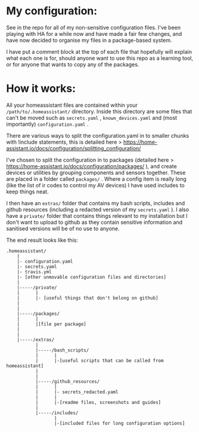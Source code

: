 # My configuration:

See in the repo for all of my non-sensitive configuration files.  I've been playing with HA for a while now and have made a fair few changes, and have now decided to organise my files in a package-based system.

I have put a comment block at the top of each file that hopefully will explain what each one is for, should anyone want to use this repo as a learning tool, or for anyone that wants to copy any of the packages.

# How it works:

All your homeassistant files are contained within your `/path/to/.homeassistant/` directory.  Inside this directory are some files that can't be moved such as `secrets.yaml` , `known_devices.yaml` and (most importantly) `configuration.yaml` .

There are various ways to split the configuration.yaml in to smaller chunks with !include statements, this is detailed here > https://home-assistant.io/docs/configuration/splitting_configuration/

I've chosen to split the configuration in to packages (detailed here > https://home-assistant.io/docs/configuration/packages/ ), and create devices or utilities by grouping components and sensors together.  These are placed in a folder called `packages/` .  Where a config item is really long (like the list of ir codes to control my AV devices) I have used includes to keep things neat.

I then have an `extras/` folder that contains my bash scripts, includes and github resources (including a redacted version of my `secrets.yaml` ).  I also have a `private/` folder that contains things relevant to my installation but I don't want to upload to github as they contain sensitive information and sanitised versions will be of no use to anyone.

The end result looks like this:

```
.homeassistant/
    |
    |- configuration.yaml
    |- secrets.yaml
    |- travis.yml
    |- [other unmovable configuration files and directories]
    |
    |-----/private/
    |      |
    |      |- [useful things that don't belong on github]
    |
    |
    |-----/packages/
    |      |
    |      |[file per package]
    |
    |
    |-----/extras/
           |
           |-----/bash_scripts/
           |      |
           |      |-[useful scripts that can be called from homeassistant]
           |
           |
           |-----/github_resources/
           |      |
           |      |- secrets_redacted.yaml
           |      |
           |      |-[readme files, screenshots and guides]
           |
           |-----/includes/
                  |
                  |-[included files for long configuration options]
```
